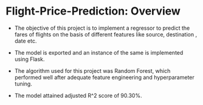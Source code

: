 # Flight-Price-Prediction: Overview

* The objective of this project is to implement a regressor to predict the fares of flights on the basis of different features like source, destination , date etc.

* The model is exported and an instance of the same is implemented using Flask.

* The algorithm used for this project was Random Forest, which performed well after adequate feature engineering and hyperparameter tuning.

* The model attained adjusted R^2 score of 90.30%.
